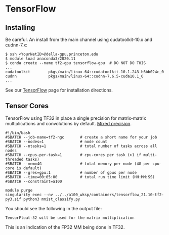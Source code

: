 # TensorFlow

## Installing

Be careful. An install from the main channel using cudatoolkit-10.x and cudnn-7.x:

```
$ ssh <YourNetID>@della-gpu.princeton.edu
$ module load anaconda3/2020.11
$ conda create --name tf2-gpu tensorflow-gpu  # DO NOT DO THIS
...
cudatoolkit        pkgs/main/linux-64::cudatoolkit-10.1.243-h6bb024c_0
cudnn              pkgs/main/linux-64::cudnn-7.6.5-cuda10.1_0
...
```

See our [TensorFlow](https://researchcomputing.princeton.edu/support/knowledge-base/tensorflow) page for installation directions.

## Tensor Cores

TensorFlow using TF32 in place a single precision for matrix-matrix multiplications and convolutions by default. [Mixed precision](https://www.tensorflow.org/guide/mixed_precision).

```
#!/bin/bash
#SBATCH --job-name=tf2-ngc       # create a short name for your job
#SBATCH --nodes=1                # node count
#SBATCH --ntasks=1               # total number of tasks across all nodes
#SBATCH --cpus-per-task=1        # cpu-cores per task (>1 if multi-threaded tasks)
#SBATCH --mem=4G                 # total memory per node (4G per cpu-core is default)
#SBATCH --gres=gpu:1             # number of gpus per node
#SBATCH --time=00:05:00          # total run time limit (HH:MM:SS)
#SBATCH --constraint=a100

module purge
singularity exec --nv ../../a100_wksp/containers/tensorflow_21.10-tf2-py3.sif python3 mnist_classify.py
```

You should see the following in the output file:

```
TensorFloat-32 will be used for the matrix multiplication
```

This is an indication of the FP32 MM being done in TF32.
